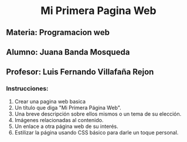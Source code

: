 <h1 align="center">Mi Primera Pagina Web</h1>

## Materia: Programacion web
## Alumno: Juana Banda Mosqueda
## Profesor: Luis Fernando Villafaña Rejon

### Instrucciones:
1. Crear una pagina web basica
2. Un título que diga "Mi Primera Página Web".
3. Una breve descripción sobre ellos mismos o un tema de su elección.
4. Imágenes relacionadas al contenido.
5. Un enlace a otra página web de su interés.
6. Estilizar la página usando CSS básico para darle un toque personal.

